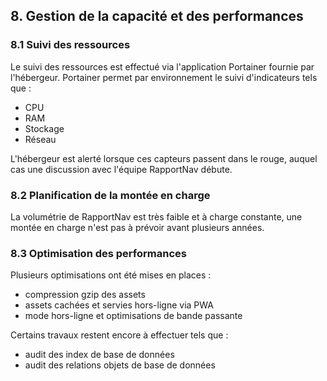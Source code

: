 ## 8. Gestion de la capacité et des performances

### 8.1 Suivi des ressources

Le suivi des ressources est effectué via l'application Portainer fournie par l'hébergeur.
Portainer permet par environnement le suivi d'indicateurs tels que :
- CPU
- RAM
- Stockage
- Réseau

L'hébergeur est alerté lorsque ces capteurs passent dans le rouge, auquel cas une discussion avec l'équipe RapportNav débute.

### 8.2 Planification de la montée en charge

La volumétrie de RapportNav est très faible et à charge constante, une montée en charge n'est pas à prévoir avant plusieurs années.

### 8.3 Optimisation des performances

Plusieurs optimisations ont été mises en places :
  - compression gzip des assets
  - assets cachées et servies hors-ligne via PWA
  - mode hors-ligne et optimisations de bande passante

Certains travaux restent encore à effectuer tels que :
- audit des index de base de données
- audit des relations objets de base de données


